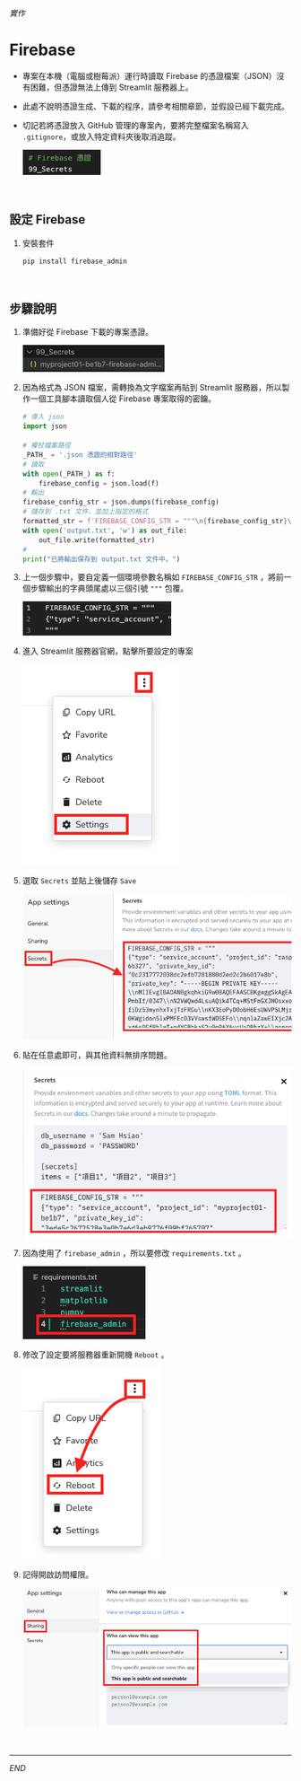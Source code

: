 _實作_

# Firebase
- 專案在本機（電腦或樹莓派）運行時讀取 Firebase 的憑證檔案（JSON）沒有困難，但憑證無法上傳到 Streamlit 服務器上。
- 此處不說明憑證生成、下載的程序，請參考相關章節，並假設已經下載完成。
- 切記若將憑證放入 GitHub 管理的專案內，要將完整檔案名稱寫入 `.gitignore`，或放入特定資料夾後取消追蹤。
  
  ![](images/img_53.png)

</br>

## 設定 Firebase
1. 安裝套件

    ```bash
    pip install firebase_admin
    ```

</br>

## 步驟說明 

1. 準備好從 Firebase 下載的專案憑證。

   ![](images/img_54.png)
   
2. 因為格式為 JSON 檔案，需轉換為文字檔案再貼到 Streamlit 服務器，所以製作一個工具腳本讀取個人從 Firebase 專案取得的密鑰。

    ```python
    # 導入 json
    import json

    # 權杖檔案路徑
    _PATH_ = '.json 憑證的相對路徑'
    # 讀取
    with open(_PATH_) as f:
        firebase_config = json.load(f)
    # 輸出    
    firebase_config_str = json.dumps(firebase_config)
    # 儲存到 .txt 文件，並加上指定的格式
    formatted_str = f'FIREBASE_CONFIG_STR = """\n{firebase_config_str}\n"""'
    with open('output.txt', 'w') as out_file:
        out_file.write(formatted_str)
    #
    print("已將輸出保存到 output.txt 文件中。")
    ```

4. 上一個步驟中，要自定義一個環境參數名稱如 `FIREBASE_CONFIG_STR` ，將前一個步驟輸出的字典頭尾處以三個引號 `"""` 包覆。

   ![](images/img_55.png)

5. 進入 Streamlit 服務器官網，點擊所要設定的專案

   ![](images/img_56.png)

6. 選取 `Secrets` 並貼上後儲存 `Save`

    ![](images/img_57.png)

7. 貼在任意處即可，與其他資料無排序問題。

   ![](images/img_58.png)

8. 因為使用了 `firebase_admin` ，所以要修改 `requirements.txt` 。

   ![](images/img_59.png)

9. 修改了設定要將服務器重新開機 `Reboot` 。

    ![](images/img_60.png)

10. 記得開啟訪問權限。

    ![](images/img_61.png)

</br>

---

_END_